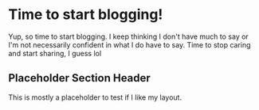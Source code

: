 <!--
title: Time to start blogging!
desc: Opening dialogue
date: 2025-09-25
author: Andrew Hessler
-->
# Time to start blogging!
Yup, so time to start blogging. I keep thinking I don't have much to say or I'm not necessarily confident in what I do have to say. Time to stop caring and start sharing, I guess lol

## Placeholder Section Header
This is mostly a placeholder to test if I like my layout.

